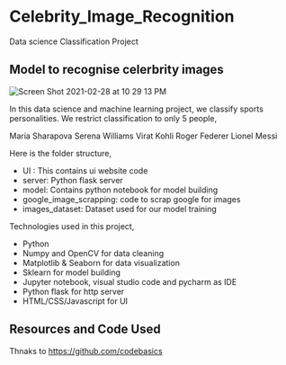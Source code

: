 # Celebrity_Image_Recognition
Data science Classification Project

## Model to recognise celerbrity images 

![Screen Shot 2021-02-28 at 10 29 13 PM](https://user-images.githubusercontent.com/70486397/109429451-3068ab80-7a15-11eb-8c14-c22bec1551d6.png)



In this data science and machine learning project, we classify sports personalities. We restrict classification to only 5 people,

Maria Sharapova
Serena Williams
Virat Kohli
Roger Federer
Lionel Messi

Here is the folder structure,

* UI : This contains ui website code
* server: Python flask server
* model: Contains python notebook for model building
* google_image_scrapping: code to scrap google for images
* images_dataset: Dataset used for our model training

Technologies used in this project,

* Python
* Numpy and OpenCV for data cleaning
* Matplotlib & Seaborn for data visualization
* Sklearn for model building
* Jupyter notebook, visual studio code and pycharm as IDE
* Python flask for http server
* HTML/CSS/Javascript for UI

## Resources and Code Used

Thnaks to https://github.com/codebasics
